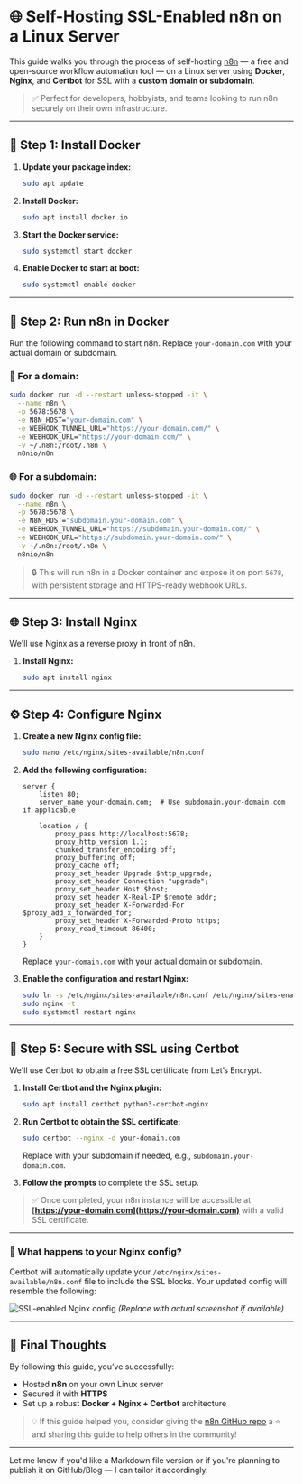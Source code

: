# 🌐 Self-Hosting SSL-Enabled n8n on a Linux Server

This guide walks you through the process of self-hosting [n8n](https://n8n.io) — a free and open-source workflow automation tool — on a Linux server using **Docker**, **Nginx**, and **Certbot** for SSL with a **custom domain or subdomain**.

> ✅ Perfect for developers, hobbyists, and teams looking to run n8n securely on their own infrastructure.

---

## 🐳 Step 1: Install Docker

1. **Update your package index:**

   ```bash
   sudo apt update
   ```

2. **Install Docker:**

   ```bash
   sudo apt install docker.io
   ```

3. **Start the Docker service:**

   ```bash
   sudo systemctl start docker
   ```

4. **Enable Docker to start at boot:**

   ```bash
   sudo systemctl enable docker
   ```

---

## 🚀 Step 2: Run n8n in Docker

Run the following command to start n8n. Replace `your-domain.com` with your actual domain or subdomain.

### 🔗 For a domain:

```bash
sudo docker run -d --restart unless-stopped -it \
  --name n8n \
  -p 5678:5678 \
  -e N8N_HOST="your-domain.com" \
  -e WEBHOOK_TUNNEL_URL="https://your-domain.com/" \
  -e WEBHOOK_URL="https://your-domain.com/" \
  -v ~/.n8n:/root/.n8n \
  n8nio/n8n
```

### 🌐 For a subdomain:

```bash
sudo docker run -d --restart unless-stopped -it \
  --name n8n \
  -p 5678:5678 \
  -e N8N_HOST="subdomain.your-domain.com" \
  -e WEBHOOK_TUNNEL_URL="https://subdomain.your-domain.com/" \
  -e WEBHOOK_URL="https://subdomain.your-domain.com/" \
  -v ~/.n8n:/root/.n8n \
  n8nio/n8n
```

> 🔒 This will run n8n in a Docker container and expose it on port `5678`, with persistent storage and HTTPS-ready webhook URLs.

---

## 🌐 Step 3: Install Nginx

We'll use Nginx as a reverse proxy in front of n8n.

1. **Install Nginx:**

   ```bash
   sudo apt install nginx
   ```

---

## ⚙️ Step 4: Configure Nginx

1. **Create a new Nginx config file:**

   ```bash
   sudo nano /etc/nginx/sites-available/n8n.conf
   ```

2. **Add the following configuration:**

   ```nginx
   server {
       listen 80;
       server_name your-domain.com;  # Use subdomain.your-domain.com if applicable

       location / {
           proxy_pass http://localhost:5678;
           proxy_http_version 1.1;
           chunked_transfer_encoding off;
           proxy_buffering off;
           proxy_cache off;
           proxy_set_header Upgrade $http_upgrade;
           proxy_set_header Connection "upgrade";
           proxy_set_header Host $host;
           proxy_set_header X-Real-IP $remote_addr;
           proxy_set_header X-Forwarded-For $proxy_add_x_forwarded_for;
           proxy_set_header X-Forwarded-Proto https;
           proxy_read_timeout 86400;
       }
   }
   ```

   Replace `your-domain.com` with your actual domain or subdomain.

3. **Enable the configuration and restart Nginx:**

   ```bash
   sudo ln -s /etc/nginx/sites-available/n8n.conf /etc/nginx/sites-enabled/
   sudo nginx -t
   sudo systemctl restart nginx
   ```

---

## 🔐 Step 5: Secure with SSL using Certbot

We'll use Certbot to obtain a free SSL certificate from Let’s Encrypt.

1. **Install Certbot and the Nginx plugin:**

   ```bash
   sudo apt install certbot python3-certbot-nginx
   ```

2. **Run Certbot to obtain the SSL certificate:**

   ```bash
   sudo certbot --nginx -d your-domain.com
   ```

   Replace with your subdomain if needed, e.g., `subdomain.your-domain.com`.

3. **Follow the prompts** to complete the SSL setup.

> ✅ Once completed, your n8n instance will be accessible at **[https://your-domain.com](https://your-domain.com)** with a valid SSL certificate.

---

### 🔁 What happens to your Nginx config?

Certbot will automatically update your `/etc/nginx/sites-available/n8n.conf` file to include the SSL blocks. Your updated config will resemble the following:

![SSL-enabled Nginx config](/ssl.png)
*(Replace with actual screenshot if available)*

---

## 🧠 Final Thoughts

By following this guide, you’ve successfully:

* Hosted **n8n** on your own Linux server
* Secured it with **HTTPS**
* Set up a robust **Docker + Nginx + Certbot** architecture

> 💡 If this guide helped you, consider giving the [n8n GitHub repo](https://github.com/n8n-io/n8n) a ⭐ and sharing this guide to help others in the community!

---

Let me know if you'd like a Markdown file version or if you're planning to publish it on GitHub/Blog — I can tailor it accordingly.
